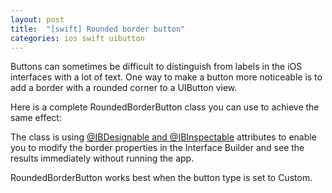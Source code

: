 ```yaml
---
layout: post
title:  "[swift] Rounded border button"
categories: ios swift uibutton
---
```


Buttons can sometimes be difficult to distinguish from labels in the iOS interfaces with a lot of text. One way to make a button more noticeable is to add a border with a rounded corner to a UIButton view.

<!-- add RoundedBorderButtonDemo.gif here -->

Here is a complete RoundedBorderButton class you can use to achieve the same effect:

<script src="https://gist.github.com/srstanic/9637ef9a57d34546a9d7056082e8d45e.js"></script>

The class is using [@IBDesignable and @IBInspectable](http://nshipster.com/ibinspectable-ibdesignable/) attributes to enable you to modify the border properties in the Interface Builder and see the results immediately without running the app.

RoundedBorderButton works best when the button type is set to Custom.
